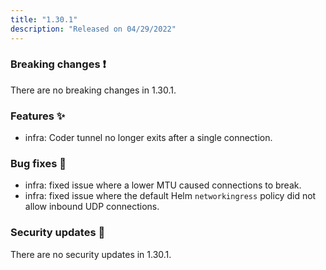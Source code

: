```yaml
---
title: "1.30.1"
description: "Released on 04/29/2022"
---
```


### Breaking changes ❗

There are no breaking changes in 1.30.1.

### Features ✨

- infra: Coder tunnel no longer exits after a single connection.

### Bug fixes 🐛

- infra: fixed issue where a lower MTU caused connections to break.
- infra: fixed issue where the default Helm `networkingress` policy did not
  allow inbound UDP connections.

### Security updates 🔐

There are no security updates in 1.30.1.
